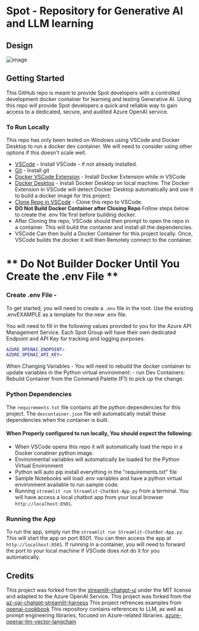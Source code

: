 # Spot - Repository for Generative AI and LLM learning

## Design
![image](https://github.com/bsonnek/Spot-GenAI-Samples/assets/10324197/a8417dc2-dd9c-4e4b-af79-d090cee3e973)


## Getting Started

This GitHub repo is meant to provide Spot developers with a controlled development docker container for learning and testing Generative AI. Using this repo will provide Spot developers a quick and reliable way to gain access to a dedicated, secure, and audited Azure OpenAI service. 

### To Run Locally

This repo has only been tested on Windows using VSCode and Docker Desktop to run a docker dev container. We will need to consider using other options if this doesn't scale well.

* [VSCode](https://code.visualstudio.com/download) - Install VSCode - if not already installed.
* [Git](https://git-scm.com/downloads) - Install git
* [Docker VSCode Extension](https://code.visualstudio.com/docs/containers/overview) - Install Docker Extension while in VSCode
* [Docker Desktop](https://docs.docker.com/desktop/) - Install Docker Desktop on local machine. The Docker Extension in VSCode will detect Docker Desktop automatically and use it to build a docker image for this project.
* [Clone Repo in VSCode](https://learn.microsoft.com/en-us/azure/developer/javascript/how-to/with-visual-studio-code/clone-github-repository?tabs=create-repo-command-palette%2Cinitialize-repo-activity-bar%2Ccreate-branch-command-palette%2Ccommit-changes-command-palette%2Cpush-command-palette) - Clone this repo to VSCode.
* **DO Not Build Docker Container after Closing Repo** Follow steps below to create the .env file first before building docker. 
* After Cloning the repo, VSCode should then prompt to open the repo in a container. This will build the container and install all the dependencies.
* VSCode Can then build a Docker Container for this project locally. Once, VSCode builds the docker it will then Remotely connect to the container. 

# ** Do Not Builder Docker Until You Create the .env File **
### Create .env File  - 

To get started, you will need to create a `.env` file in the root.  Use the existing .envEXAMPLE as a template for the new .env file.

You will need to fill in the following values provided to you for the Azure API Management Service. 
Each Spot Group will have their own dedicated Endpoint and API Key for tracking and logging purposes.

```bash
AZURE_OPENAI_ENDPOINT=
AZURE_OPENAI_API_KEY=
```

When Changing Variables - You will need to rebuild the docker container to update variables in the Python virtual environment:
    - run Dev Containers: Rebuild Container from the Command Palette (F1) to pick up the change.

### Python Dependencies

The `requirements.txt` file contains all the python dependencies for this project.  The `devcontainer.json` file will automatically install these dependencies when the container is built.

#### When Properly configured to run locally, You should expect the following:
 - When VSCode opens this repo it will automatically load the repo in a Docker conatiner python image.
 - Environmental variables will automatically be loaded for the Python Virtual Environment
 - Python will auto pip install everything in the "requirements.txt" file
 - Sample Notebooks will load .env variables and have a python virtual environment available to run sample code.
 - Running `streamlit run Streamlit-ChatBot-App.py` from a terminal. You will have access a local chatbot app from your local browser `http://localhost:8501`. 

### Running the App

To run the app, simply run the `streamlit run Streamlit-ChatBot-App.py`.  This will start the app on port 8501.  You can then access the app at `http://localhost:8501`. If running in a container, you will need to forward the port to your local machine if VSCode does not do it for you automatically.

## Credits

This project was forked from the [streamlit-chatgpt-ui](https://github.com/marshmellow77/streamlit-chatgpt-ui) under the MIT license and adapted to the Azure OpenAI Service.
This project was forked from the [az-oai-chatgpt-streamlit-harness](https://github.com/microsoft/az-oai-chatgpt-streamlit-harness/tree/main)
This project refrences examples from [openai-cookbook](https://github.com/openai/openai-cookbook)
This repository contains references to LLM, as well as prompt engineering libraries, focused on Azure-related libraries. [azure-openai-llm-vector-langchain](https://github.com/kimtth/azure-openai-llm-vector-langchain/blob/main/README.md)
